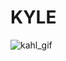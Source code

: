 # KYLE

![kahl_gif](https://github.com/Ara-O/KYLE/assets/67078991/53f71166-4b46-41b7-a40f-4edaaed70fe6)
